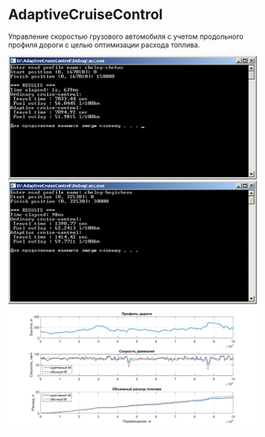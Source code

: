 # AdaptiveCruiseControl
Управление скоростью грузового автомобиля с учетом продольного профиля дороги с целью оптимизации расхода топлива.

![](/Screenshots/window1.jpg)
![](/Screenshots/window2.jpg)
![](/Screenshots/window3.jpg)
